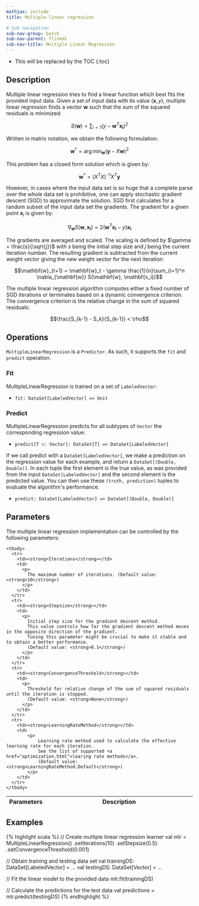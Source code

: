 ```yaml
---
mathjax: include
title: Multiple linear regression

# Sub navigation
sub-nav-group: batch
sub-nav-parent: flinkml
sub-nav-title: Multiple Linear Regression
---
```

<!--
Licensed to the Apache Software Foundation (ASF) under one
or more contributor license agreements.  See the NOTICE file
distributed with this work for additional information
regarding copyright ownership.  The ASF licenses this file
to you under the Apache License, Version 2.0 (the
"License"); you may not use this file except in compliance
with the License.  You may obtain a copy of the License at

  http://www.apache.org/licenses/LICENSE-2.0

Unless required by applicable law or agreed to in writing,
software distributed under the License is distributed on an
"AS IS" BASIS, WITHOUT WARRANTIES OR CONDITIONS OF ANY
KIND, either express or implied.  See the License for the
specific language governing permissions and limitations
under the License.
-->

* This will be replaced by the TOC
{:toc}

## Description

 Multiple linear regression tries to find a linear function which best fits the provided input data.
 Given a set of input data with its value $(\mathbf{x}, y)$, multiple linear regression finds
 a vector $\mathbf{w}$ such that the sum of the squared residuals is minimized:

 $$ S(\mathbf{w}) = \sum_{i=1} \left(y - \mathbf{w}^T\mathbf{x_i} \right)^2$$

 Written in matrix notation, we obtain the following formulation:

 $$\mathbf{w}^* = \arg \min_{\mathbf{w}} (\mathbf{y} - X\mathbf{w})^2$$

 This problem has a closed form solution which is given by:

  $$\mathbf{w}^* = \left(X^TX\right)^{-1}X^T\mathbf{y}$$

  However, in cases where the input data set is so huge that a complete parse over the whole data
  set is prohibitive, one can apply stochastic gradient descent (SGD) to approximate the solution.
  SGD first calculates for a random subset of the input data set the gradients. The gradient
  for a given point $\mathbf{x}_i$ is given by:

  $$\nabla_{\mathbf{w}} S(\mathbf{w}, \mathbf{x_i}) = 2\left(\mathbf{w}^T\mathbf{x_i} -
    y\right)\mathbf{x_i}$$

  The gradients are averaged and scaled. The scaling is defined by $\gamma = \frac{s}{\sqrt{j}}$
  with $s$ being the initial step size and $j$ being the current iteration number. The resulting gradient is subtracted from the
  current weight vector giving the new weight vector for the next iteration:

  $$\mathbf{w}_{t+1} = \mathbf{w}_t - \gamma \frac{1}{n}\sum_{i=1}^n \nabla_{\mathbf{w}} S(\mathbf{w}, \mathbf{x_i})$$

  The multiple linear regression algorithm computes either a fixed number of SGD iterations or terminates based on a dynamic convergence criterion.
  The convergence criterion is the relative change in the sum of squared residuals:

  $$\frac{S_{k-1} - S_k}{S_{k-1}} < \rho$$
  
## Operations

`MultipleLinearRegression` is a `Predictor`.
As such, it supports the `fit` and `predict` operation.

### Fit

MultipleLinearRegression is trained on a set of `LabeledVector`: 

* `fit: DataSet[LabeledVector] => Unit`

### Predict

MultipleLinearRegression predicts for all subtypes of `Vector` the corresponding regression value: 

* `predict[T <: Vector]: DataSet[T] => DataSet[LabeledVector]`

If we call predict with a `DataSet[LabeledVector]`, we make a prediction on the regression value
for each example, and return a `DataSet[(Double, Double)]`. In each tuple the first element
is the true value, as was provided from the input `DataSet[LabeledVector]` and the second element
is the predicted value. You can then use these `(truth, prediction)` tuples to evaluate
the algorithm's performance.

* `predict: DataSet[LabeledVector] => DataSet[(Double, Double)]`

## Parameters

  The multiple linear regression implementation can be controlled by the following parameters:
  
   <table class="table table-bordered">
    <thead>
      <tr>
        <th class="text-left" style="width: 20%">Parameters</th>
        <th class="text-center">Description</th>
      </tr>
    </thead>

    <tbody>
      <tr>
        <td><strong>Iterations</strong></td>
        <td>
          <p>
            The maximum number of iterations. (Default value: <strong>10</strong>)
          </p>
        </td>
      </tr>
      <tr>
        <td><strong>Stepsize</strong></td>
        <td>
          <p>
            Initial step size for the gradient descent method.
            This value controls how far the gradient descent method moves in the opposite direction of the gradient.
            Tuning this parameter might be crucial to make it stable and to obtain a better performance. 
            (Default value: <strong>0.1</strong>)
          </p>
        </td>
      </tr>
      <tr>
        <td><strong>ConvergenceThreshold</strong></td>
        <td>
          <p>
            Threshold for relative change of the sum of squared residuals until the iteration is stopped.
            (Default value: <strong>None</strong>)
          </p>
        </td>
      </tr>
      <tr>
        <td><strong>LearningRateMethod</strong></td>
        <td>
            <p>
                Learning rate method used to calculate the effective learning rate for each iteration.
                See the list of supported <a href="optimization.html">learing rate methods</a>.
                (Default value: <strong>LearningRateMethod.Default</strong>)
            </p>
        </td>
      </tr>
    </tbody>
  </table>

## Examples

{% highlight scala %}
// Create multiple linear regression learner
val mlr = MultipleLinearRegression()
.setIterations(10)
.setStepsize(0.5)
.setConvergenceThreshold(0.001)

// Obtain training and testing data set
val trainingDS: DataSet[LabeledVector] = ...
val testingDS: DataSet[Vector] = ...

// Fit the linear model to the provided data
mlr.fit(trainingDS)

// Calculate the predictions for the test data
val predictions = mlr.predict(testingDS)
{% endhighlight %}
